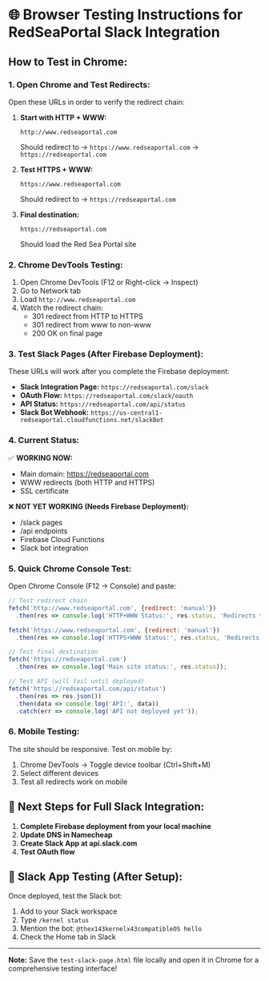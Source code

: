# 🌐 Browser Testing Instructions for RedSeaPortal Slack Integration

## How to Test in Chrome:

### 1. Open Chrome and Test Redirects:

Open these URLs in order to verify the redirect chain:

1. **Start with HTTP + WWW:**
   ```
   http://www.redseaportal.com
   ```
   Should redirect to → `https://www.redseaportal.com` → `https://redseaportal.com`

2. **Test HTTPS + WWW:**
   ```
   https://www.redseaportal.com
   ```
   Should redirect to → `https://redseaportal.com`

3. **Final destination:**
   ```
   https://redseaportal.com
   ```
   Should load the Red Sea Portal site

### 2. Chrome DevTools Testing:

1. Open Chrome DevTools (F12 or Right-click → Inspect)
2. Go to Network tab
3. Load `http://www.redseaportal.com`
4. Watch the redirect chain:
   - 301 redirect from HTTP to HTTPS
   - 301 redirect from www to non-www
   - 200 OK on final page

### 3. Test Slack Pages (After Firebase Deployment):

These URLs will work after you complete the Firebase deployment:

- **Slack Integration Page:** `https://redseaportal.com/slack`
- **OAuth Flow:** `https://redseaportal.com/slack/oauth`
- **API Status:** `https://redseaportal.com/api/status`
- **Slack Bot Webhook:** `https://us-central1-redseaportal.cloudfunctions.net/slackBot`

### 4. Current Status:

✅ **WORKING NOW:**
- Main domain: https://redseaportal.com
- WWW redirects (both HTTP and HTTPS)
- SSL certificate

❌ **NOT YET WORKING (Needs Firebase Deployment):**
- /slack pages
- /api endpoints
- Firebase Cloud Functions
- Slack bot integration

### 5. Quick Chrome Console Test:

Open Chrome Console (F12 → Console) and paste:

```javascript
// Test redirect chain
fetch('http://www.redseaportal.com', {redirect: 'manual'})
  .then(res => console.log('HTTP+WWW Status:', res.status, 'Redirects to:', res.headers.get('location')));

fetch('https://www.redseaportal.com', {redirect: 'manual'})
  .then(res => console.log('HTTPS+WWW Status:', res.status, 'Redirects to:', res.headers.get('location')));

// Test final destination
fetch('https://redseaportal.com')
  .then(res => console.log('Main site status:', res.status));

// Test API (will fail until deployed)
fetch('https://redseaportal.com/api/status')
  .then(res => res.json())
  .then(data => console.log('API:', data))
  .catch(err => console.log('API not deployed yet'));
```

### 6. Mobile Testing:

The site should be responsive. Test on mobile by:
1. Chrome DevTools → Toggle device toolbar (Ctrl+Shift+M)
2. Select different devices
3. Test all redirects work on mobile

## 🎯 Next Steps for Full Slack Integration:

1. **Complete Firebase deployment from your local machine**
2. **Update DNS in Namecheap**
3. **Create Slack App at api.slack.com**
4. **Test OAuth flow**

## 📱 Slack App Testing (After Setup):

Once deployed, test the Slack bot:
1. Add to your Slack workspace
2. Type `/kernel status`
3. Mention the bot: `@thex143kernelx43compatibleOS hello`
4. Check the Home tab in Slack

---

**Note:** Save the `test-slack-page.html` file locally and open it in Chrome for a comprehensive testing interface!